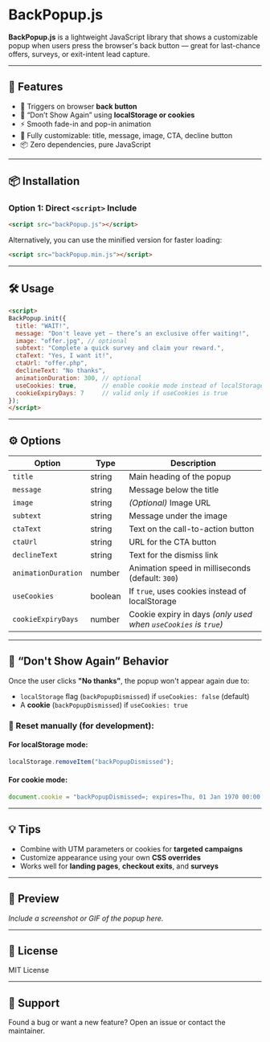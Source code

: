 # BackPopup.js

**BackPopup.js** is a lightweight JavaScript library that shows a customizable popup when users press the browser's back button — great for last-chance offers, surveys, or exit-intent lead capture.

---

## 🚀 Features

* 🔁 Triggers on browser **back button**
* 🧠 “Don’t Show Again” using **localStorage or cookies**
* ⚡ Smooth fade-in and pop-in animation
* 🎯 Fully customizable: title, message, image, CTA, decline button
* 📦 Zero dependencies, pure JavaScript

---

## 📦 Installation

### Option 1: Direct `<script>` Include

```html
<script src="backPopup.js"></script>
```

Alternatively, you can use the minified version for faster loading:

```html
<script src="backPopup.min.js"></script>
```

---

## 🛠️ Usage

```html
<script>
BackPopup.init({
  title: "WAIT!",
  message: "Don't leave yet — there’s an exclusive offer waiting!",
  image: "offer.jpg", // optional
  subtext: "Complete a quick survey and claim your reward.",
  ctaText: "Yes, I want it!",
  ctaUrl: "offer.php",
  declineText: "No thanks",
  animationDuration: 300, // optional
  useCookies: true,       // enable cookie mode instead of localStorage
  cookieExpiryDays: 7     // valid only if useCookies is true
});
</script>
```

---

## ⚙️ Options

| Option              | Type    | Description                                                     |
| ------------------- | ------- | --------------------------------------------------------------- |
| `title`             | string  | Main heading of the popup                                       |
| `message`           | string  | Message below the title                                         |
| `image`             | string  | *(Optional)* Image URL                                          |
| `subtext`           | string  | Message under the image                                         |
| `ctaText`           | string  | Text on the call-to-action button                               |
| `ctaUrl`            | string  | URL for the CTA button                                          |
| `declineText`       | string  | Text for the dismiss link                                       |
| `animationDuration` | number  | Animation speed in milliseconds (default: `300`)                |
| `useCookies`        | boolean | If `true`, uses cookies instead of localStorage                 |
| `cookieExpiryDays`  | number  | Cookie expiry in days *(only used when `useCookies` is `true`)* |

---

## 🧠 “Don't Show Again” Behavior

Once the user clicks **"No thanks"**, the popup won't appear again due to:

* `localStorage` flag (`backPopupDismissed`) if `useCookies: false` (default)
* A **cookie** (`backPopupDismissed`) if `useCookies: true`

### 🔄 Reset manually (for development):

#### For localStorage mode:

```js
localStorage.removeItem("backPopupDismissed");
```

#### For cookie mode:

```js
document.cookie = "backPopupDismissed=; expires=Thu, 01 Jan 1970 00:00:00 UTC; path=/;";
```

---

## 💡 Tips

* Combine with UTM parameters or cookies for **targeted campaigns**
* Customize appearance using your own **CSS overrides**
* Works well for **landing pages**, **checkout exits**, and **surveys**

---

## 📸 Preview

*Include a screenshot or GIF of the popup here.*

---

## 📝 License

MIT License

---

## 🙋 Support

Found a bug or want a new feature? Open an issue or contact the maintainer.
